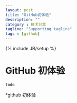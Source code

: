 ```yaml
---
layout: post
title: "GitHub初体验"
description: ""
category : 技术分享
tagline: "Supporting tagline"
tags : [github]
---
```

{% include JB/setup %}

# GitHub 初体验


`todo`

*github 初体验